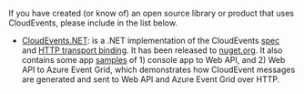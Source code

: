 If you have created (or know of) an open source library or product that
uses CloudEvents, please include in the list below.

* [CloudEvents.NET](https://github.com/aliencube/CloudEvents.NET): is a .NET
  implementation of the CloudEvents [spec](../spec.md) and
  [HTTP transport binding](../http-transport-binding.md). It has been released to
  [nuget.org](https://www.nuget.org/packages?q=Aliencube.CloudEventsNet).
  It also contains some app
  [samples](https://github.com/aliencube/CloudEvents.NET/tree/master/sample)
  of 1) console app to Web API, and 2) Web API to Azure Event Grid, which
  demonstrates how CloudEvent messages are generated and sent to Web API and
  Azure Event Grid over HTTP.
